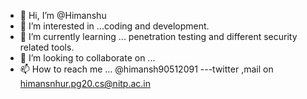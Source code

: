 - 👋 Hi, I’m @Himanshu
- 👀 I’m interested in ...coding and development.
- 🌱 I’m currently learning ... penetration testing and different security related tools.
- 💞️ I’m looking to collaborate on ...
- 📫 How to reach me ... @himansh90512091 ---twitter ,mail on himansnhur.pg20.cs@nitp.ac.in

<!---
powerofheman/powerofheman is a ✨ special ✨ repository because its `README.md` (this file) appears on your GitHub profile.
You can click the Preview link to take a look at your changes.
--->
